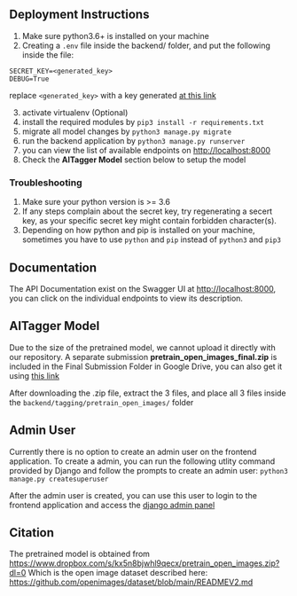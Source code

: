 ## Deployment Instructions
1. Make sure python3.6+ is installed on your machine
2. Creating a `.env` file inside the backend/ folder, and put the following inside the file:
```
SECRET_KEY=<generated_key>
DEBUG=True
```
replace `<generated_key>` with a key generated [at this link](https://djecrety.ir/)

3. activate virtualenv (Optional)
4. install the required modules by `pip3 install -r requirements.txt`
5. migrate all model changes by  `python3 manage.py migrate`
6. run the backend application by `python3 manage.py runserver`
7. you can view the list of available endpoints on [http://localhost:8000](http://localhost:8000)
8. Check the **AITagger Model** section below to setup the model

### Troubleshooting
1. Make sure your python version is >= 3.6
2. If any steps complain about the secret key, try regenerating a secert key, as your specific secret key might contain forbidden character(s).
3. Depending on how python and pip is installed on your machine, sometimes you have to use `python` and `pip` instead of `python3` and `pip3`

## Documentation
The API Documentation exist on the Swagger UI at [http://localhost:8000](http://localhost:8000), you can click on the individual endpoints to view its description.

## AITagger Model
Due to the size of the pretrained model, we cannot upload it directly with our repository.
A separate submission **pretrain_open_images_final.zip** is included in the Final Submission Folder in Google Drive, you can also get it using [this link](https://drive.google.com/file/d/154jN6MP1DPLUzztuTLSJUMXrDiw-s3-l/view?usp=sharing)

After downloading the .zip file, extract the 3 files, and place all 3 files inside the `backend/tagging/pretrain_open_images/` folder

## Admin User
Currently there is no option to create an admin user on the frontend application.
To create a admin, you can run the following utlity command provided by Django and follow the prompts to create an admin user:
`python3 manage.py createsuperuser`

After the admin user is created, you can use this user to login to the frontend application and access the [django admin panel](http://localhost:8000/admin)

## Citation
The pretrained model is obtained from https://www.dropbox.com/s/kx5n8bjwhl9qecx/pretrain_open_images.zip?dl=0
Which is the open image dataset described here: https://github.com/openimages/dataset/blob/main/READMEV2.md
